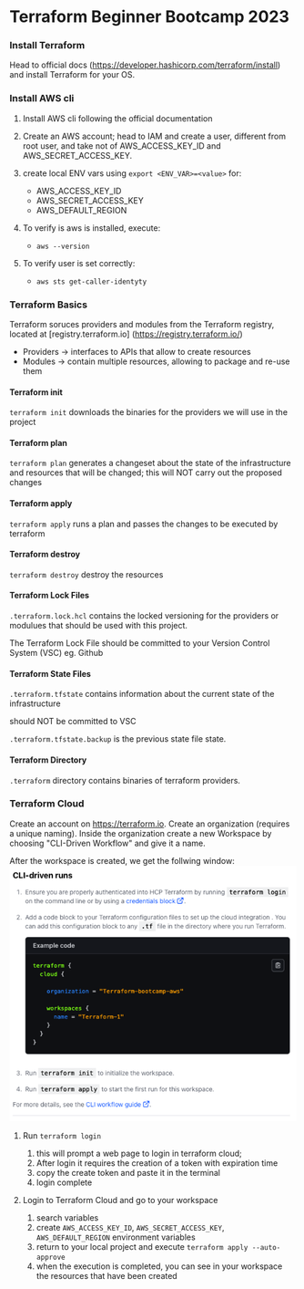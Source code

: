# Terraform Beginner Bootcamp 2023

### Install Terraform

Head to official docs (https://developer.hashicorp.com/terraform/install) and install Terraform for your OS.

### Install AWS cli

1. Install AWS cli following the official documentation

2. Create an AWS account; head to IAM and create a user, different from root user, and take not of AWS_ACCESS_KEY_ID and AWS_SECRET_ACCESS_KEY.

3. create local ENV vars using `export <ENV_VAR>=<value>` for:
    - AWS_ACCESS_KEY_ID 
    - AWS_SECRET_ACCESS_KEY 
    - AWS_DEFAULT_REGION 

4. To verify is aws is installed, execute:
    - `aws --version`

5. To verify user is set correctly:
    - `aws sts get-caller-identyty`

### Terraform Basics

Terraform soruces providers and modules from the Terraform registry, located at [registry.terraform.io] (https://registry.terraform.io/)

- Providers -> interfaces to APIs that allow to create resources
- Modules   -> contain multiple resources, allowing to package and re-use them

#### Terraform init

`terraform init`
downloads the binaries for the providers we will use in the project

#### Terraform plan

`terraform plan`
generates a changeset about the state of the infrastructure and resources that will be changed; this will NOT carry out the proposed changes

#### Terraform apply

`terraform apply`
runs a plan and passes the changes to be executed by terraform

#### Terraform destroy

`terraform destroy`
destroy the resources

#### Terraform Lock Files

`.terraform.lock.hcl`
contains the locked versioning for the providers or modulues that should be used with this project.

The Terraform Lock File should be committed to your Version Control System (VSC) eg. Github

#### Terraform State Files

`.terraform.tfstate`
contains information about the current state of the infrastructure

should NOT be committed to VSC

`.terraform.tfstate.backup` is the previous state file state.

#### Terraform Directory

`.terraform` directory contains binaries of terraform providers.

### Terraform Cloud

Create an account on https://terraform.io.
Create an organization (requires a unique naming).
Inside the organization create a new Workspace by choosing "CLI-Driven Workflow" and give it a name.

After the workspace is created, we get the follwing window:
![Terraform-Cloud](assets/terraform-cloud-1.png)

1. Run `terraform login`
    1. this will prompt a web page to login in terraform cloud;
    2. After login it requires the creation of a token with expiration time
    3. copy the create token and paste it in the terminal
    4. login complete

2. Login to Terraform Cloud and go to your workspace
    1. search variables
    2. create `AWS_ACCESS_KEY_ID`, `AWS_SECRET_ACCESS_KEY`, `AWS_DEFAULT_REGION` environment variables
    3. return to your local project and execute `terraform apply --auto-approve`
    4. when the execution is completed, you can see in your workspace the resources that have been created
